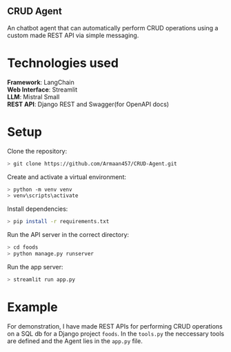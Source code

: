 ## CRUD Agent
An chatbot agent that can automatically perform CRUD operations using a custom made REST API via simple messaging.

# Technologies used
**Framework**: LangChain <br>
**Web Interface**: Streamlit <br>
**LLM**: Mistral Small <br>
**REST API**: Django REST and Swagger(for OpenAPI docs) <br>

# Setup

Clone the repository:

```sh
> git clone https://github.com/Armaan457/CRUD-Agent.git
```

Create and activate a virtual environment:

```sh
> python -m venv venv
> venv\scripts\activate
```

Install dependencies:

```sh
> pip install -r requirements.txt
```

Run the API server in the correct directory:

```sh
> cd foods
> python manage.py runserver
```

Run the app server:

```sh
> streamlit run app.py
```

# Example
For demonstration, I have made REST APIs for performing CRUD operations on a SQL db for a Django project `foods`. In the `tools.py` the neccessary tools are defined and the Agent lies in the `app.py` file.
